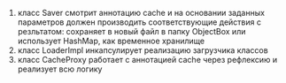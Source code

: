 1) класс Saver смотрит аннотацию cache и на основании 
заданных параметров должен производить соответствующие действия с резльтатом:
сохраняет в новый файл в папку ObjectBox или использует HashMap, как временное хранилище
2) класс LoaderImpl инкапсулирует реализацию загрузчика классов
3) класс CacheProxy работает с аннотацией cache через рефлексию и реализует всю логику
